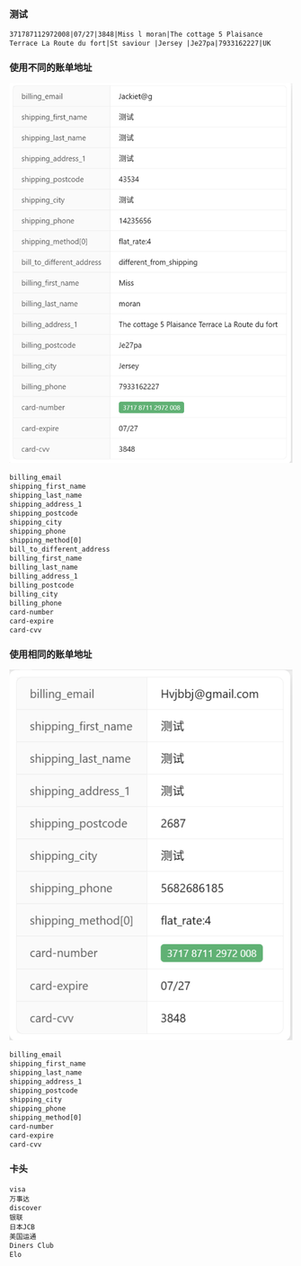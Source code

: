 ### 测试

```
371787112972008|07/27|3848|Miss l moran|The cottage 5 Plaisance Terrace La Route du fort|St saviour |Jersey |Je27pa|7933162227|UK
```

### 使用不同的账单地址

![image-20250426221143793](assets/猫头开发文档/image-20250426221143793.png)

```
billing_email
shipping_first_name
shipping_last_name
shipping_address_1
shipping_postcode
shipping_city
shipping_phone
shipping_method[0]
bill_to_different_address
billing_first_name
billing_last_name
billing_address_1
billing_postcode
billing_city
billing_phone
card-number
card-expire
card-cvv
```

### 使用相同的账单地址

![image-20250426222252516](assets/猫头开发文档/image-20250426222252516.png)

```
billing_email
shipping_first_name
shipping_last_name
shipping_address_1
shipping_postcode
shipping_city
shipping_phone
shipping_method[0]
card-number
card-expire
card-cvv
```

### 卡头

```
visa
万事达
discover
银联
日本JCB
美国运通
Diners Club
Elo
```























